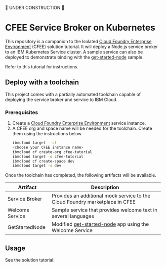 🚧 UNDER CONSTRUCTION 🚧

# CFEE Service Broker on Kubernetes

This repository is a companion to the Isolated [Cloud Foundry Enterprise Environment](https://cloud.ibm.com/cfadmin/create) (CFEE) solution tutorial. It will deploy a Node.js service broker to an IBM Kubernetes Service cluster. A sample service can also be deployed to demonstrate binding with the [get-started-node](https://github.com/IBM-Cloud/get-started-node) sample.

Refer to this tutorial for instructions.

## Deploy with a toolchain

This project comes with a partially automated toolchain capable of deploying the service broker and service to IBM Cloud.

### Prerequisites

1. Create a [Cloud Foundry Enterprise Environment](https://cloud.ibm.com/cfadmin/create) service instance.
2. A CFEE org and space name will be needed for the toolchain. Create them using the instructions below.
    ```sh
    ibmcloud target --cf
    <choose your CFEE instance name>
    ibmcloud cf create-org cfee-tutorial
    ibmcloud target -o cfee-tutorial
    ibmcloud cf create-space dev
    ibmcloud target -s dev
    ```

Once the toolchain has completed, the following artifacts will be available.

| Artifact | Description |
| -------- | ----------- |
| Service Broker | Provides an additional mock service to the Cloud Foundry marketplace in CFEE |
| Welcome Service | Sample service that provides welcome text in several languages |
| GetStartedNode | Modified [get-started-node](https://github.com/IBM-Cloud/get-started-node) app using the Welcome Service |

## Usage

See the solution tutorial.